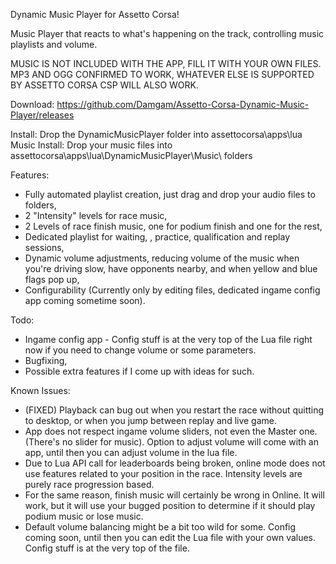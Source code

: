 Dynamic Music Player for Assetto Corsa!

Music Player that reacts to what's happening on the track, controlling music playlists and volume.

MUSIC IS NOT INCLUDED WITH THE APP, FILL IT WITH YOUR OWN FILES. MP3 AND OGG CONFIRMED TO WORK, WHATEVER ELSE IS SUPPORTED BY ASSETTO CORSA CSP WILL ALSO WORK.

Download: https://github.com/Damgam/Assetto-Corsa-Dynamic-Music-Player/releases

Install: Drop the DynamicMusicPlayer folder into assettocorsa\apps\lua\
Music Install: Drop your music files into assettocorsa\apps\lua\DynamicMusicPlayer\Music\ folders

Features:
- Fully automated playlist creation, just drag and drop your audio files to folders,
- 2 "Intensity" levels for race music,
- 2 Levels of race finish music, one for podium finish and one for the rest,
- Dedicated playlist for waiting, , practice, qualification and replay sessions,
- Dynamic volume adjustments, reducing volume of the music when you're driving slow, have opponents nearby, and when yellow and blue flags pop up,
- Configurability (Currently only by editing files, dedicated ingame config app coming sometime soon).

Todo:
- Ingame config app - Config stuff is at the very top of the Lua file right now if you need to change volume or some parameters.
- Bugfixing,
- Possible extra features if I come up with ideas for such.

Known Issues:
- (FIXED) Playback can bug out when you restart the race without quitting to desktop, or when you jump between replay and live game.
- App does not respect ingame volume sliders, not even the Master one. (There's no slider for music). Option to adjust volume will come with an app, until then you can adjust volume in the lua file.
- Due to Lua API call for leaderboards being broken, online mode does not use features related to your position in the race. Intensity levels are purely race progression based.
- For the same reason, finish music will certainly be wrong in Online. It will work, but it will use your bugged position to determine if it should play podium music or lose music.
- Default volume balancing might be a bit too wild for some. Config coming soon, until then you can edit the Lua file with your own values. Config stuff is at the very top of the file.
